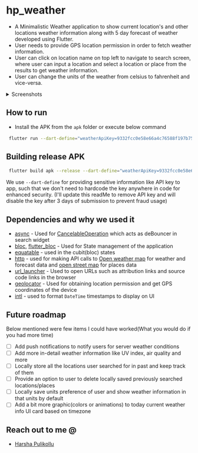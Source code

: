 # hp_weather

* A Minimalistic Weather application to show current location's and other locations weather information along with 5 day forecast of weather developed using Flutter.
* User needs to provide GPS location permission in order to fetch weather information.
* User can click on location name on top left to navigate to search screen, where user can input a location and select a location or place from the results to get weather information.
* User can change the units of the weather from celsius to fahrenheit and vice-versa.

<details>
<summary>Screenshots</summary>

![Location permission UI](https://github.com/harshapulikollu/hp_weather/blob/main/screenshots/Screenshot_1.png "Location permission UI")
![Weather UI with forecast](https://github.com/harshapulikollu/hp_weather/blob/main/screenshots/Screenshot_2.png "Weather UI with forecast")
![location or places search UI](https://github.com/harshapulikollu/hp_weather/blob/main/screenshots/Screenshot_3.png "location or places search UI")
![Error UI](https://github.com/harshapulikollu/hp_weather/blob/main/screenshots/Screenshot_4.png "Error UI")
</details>


## How to run
* Install the APK from the `apk` folder or execute below command
```bash
 flutter run --dart-define="weatherApiKey=9332fcc0e58e66a4c76588f197b75be7" 
```
## Building release APK
```bash
 flutter build apk --release --dart-define="weatherApiKey=9332fcc0e58e66a4c76588f197b75be7"
```
We use `--dart-define` for providing sensitive information like API key to app, such that we don't need to hardcode the key anywhere in code for enhanced security. (I'll update this readMe to remove API key and will disable the key after 3 days of submission to prevent fraud usage)

## Dependencies and why we used it
* [async](https://pub.dev/packages/async) - Used for [CancelableOperation](https://pub.dev/documentation/async/latest/async/CancelableOperation-class.html) which acts as deBouncer in search widget
* [bloc](https://pub.dev/packages/bloc), [flutter_bloc]() - Used for State management of the application
* [equatable](https://pub.dev/packages/equatable) - used in the cubit(bloc) states
* [http](https://pub.dev/packages/http) - used for making API calls to [Open weather map](https://openweathermap.org/) for weather and forecast data and [open street map](https://www.openstreetmap.org/#map=5/21.843/82.795) for places data
* [url_launcher](https://pub.dev/packages/url_launcher) - Used to open URLs such as attribution links and source code links in the browser
* [geolocator](https://pub.dev/packages/geolocator) - Used for obtaining location permission and get GPS coordinates of the device
* [intl](https://pub.dev/packages/intl) - used to format `DateTime` timestamps to display on UI

## Future roadmap
Below mentioned were few items I could have worked(What you would do if you had more time)
* [ ] Add push notifications to notify users for server weather conditions
* [ ] Add more in-detail weather information like UV index, air quality and more
* [ ] Locally store all the locations user searched for in past and keep track of them
* [ ] Provide an option to user to delete locally saved previously searched locations/places
* [ ] Locally save units preference of user and show weather information in that units by default
* [ ] Add a bit more graphic(colors or animations) to today current weather info UI card based on timezone

## Reach out to me @
* [Harsha Pulikollu](https://www.linkedin.com/in/harshapulikollu/)